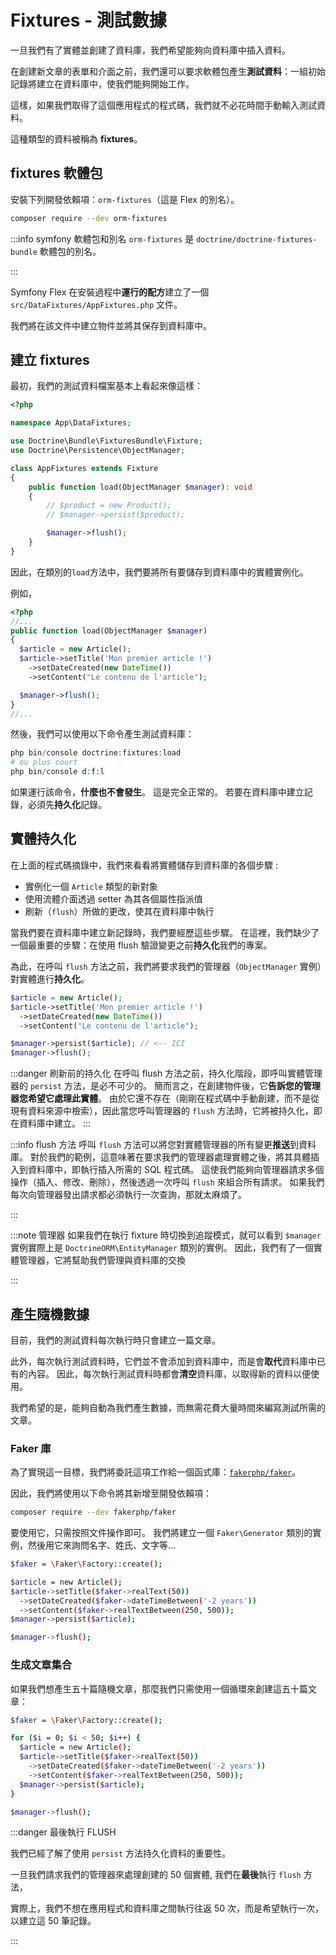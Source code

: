 # Fixtures - 測試數據

一旦我們有了實體並創建了資料庫，我們希望能夠向資料庫中插入資料。

在創建新文章的表單和介面之前，我們還可以要求軟體包產生**測試資料**：一組初始記錄將建立在資料庫中，使我們能夠開始工作。

這樣，如果我們取得了這個應用程式的程式碼，我們就不必花時間手動輸入測試資料。

這種類型的資料被稱為 **fixtures**。

## fixtures 軟體包

安裝下列開發依賴項：`orm-fixtures`（這是 Flex 的別名）。

```bash
composer require --dev orm-fixtures
```

:::info symfony 軟體包和別名
`orm-fixtures` 是 `doctrine/doctrine-fixtures-bundle` 軟體包的別名。

:::

Symfony Flex 在安裝過程中**運行的配方**建立了一個 `src/DataFixtures/AppFixtures.php` 文件。

我們將在該文件中建立物件並將其保存到資料庫中。

## 建立 fixtures

最初，我們的測試資料檔案基本上看起來像這樣：

```php
<?php

namespace App\DataFixtures;

use Doctrine\Bundle\FixturesBundle\Fixture;
use Doctrine\Persistence\ObjectManager;

class AppFixtures extends Fixture
{
    public function load(ObjectManager $manager): void
    {
        // $product = new Product();
        // $manager->persist($product);

        $manager->flush();
    }
}
```

因此，在類別的`load`方法中，我們要將所有要儲存到資料庫中的實體實例化。

例如，

```php
<?php
//...
public function load(ObjectManager $manager)
{
  $article = new Article();
  $article->setTitle('Mon premier article !')
    ->setDateCreated(new DateTime())
    ->setContent("Le contenu de l'article");

  $manager->flush();
}
//...
```

然後，我們可以使用以下命令產生測試資料庫：

```php
php bin/console doctrine:fixtures:load
# ou plus court
php bin/console d:f:l
```

如果運行該命令，**什麼也不會發生**。 這是完全正常的。 若要在資料庫中建立記錄，必須先**持久化**記錄。

## 實體持久化

在上面的程式碼摘錄中，我們來看看將實體儲存到資料庫的各個步驟 :

-   實例化一個 `Article` 類型的新對象
-   使用流體介面透過 setter 為其各個屬性指派值
-   刷新（`flush`）所做的更改，使其在資料庫中執行

當我們要在資料庫中建立新記錄時，我們要經歷這些步驟。 在這裡，我們缺少了一個最重要的步驟：在使用 flush 驗證變更之前**持久化**我們的專案。

為此，在呼叫 `flush` 方法之前，我們將要求我們的管理器（`ObjectManager` 實例）對實體進行**持久化**。

```php
$article = new Article();
$article->setTitle('Mon premier article !')
  ->setDateCreated(new DateTime())
  ->setContent("Le contenu de l'article");

$manager->persist($article); // <-- ICI
$manager->flush();
```

:::danger 刷新前的持久化
在呼叫 flush 方法之前，持久化階段，即呼叫實體管理器的 `persist` 方法，是必不可少的。 簡而言之，在創建物件後，它**告訴您的管理器您希望它處理此實體**。 由於它還不存在（剛剛在程式碼中手動創建，而不是從現有資料來源中檢索），因此當您呼叫管理器的 `flush` 方法時，它將被持久化，即在資料庫中建立。
:::

:::info flush 方法
呼叫 `flush` 方法可以將您對實體管理器的所有變更**推送**到資料庫。 對於我們的範例，這意味著在要求我們的管理器處理實體之後，將其具體插入到資料庫中，即執行插入所需的 SQL 程式碼。 這使我們能夠向管理器請求多個操作（插入、修改、刪除），然後透過一次呼叫 `flush` 來組合所有請求。 如果我們每次向管理器發出請求都必須執行一次查詢，那就太麻煩了。

:::

:::note 管理器
如果我們在執行 fixture 時切換到追蹤模式，就可以看到 `$manager` 實例實際上是 `DoctrineORM\EntityManager` 類別的實例。 因此，我們有了一個實體管理器，它將幫助我們管理與資料庫的交換

:::

## 產生隨機數據

目前，我們的測試資料每次執行時只會建立一篇文章。

此外，每次執行測試資料時，它們並不會添加到資料庫中，而是會**取代**資料庫中已有的內容。 因此，每次執行測試資料時都會**清空**資料庫，以取得新的資料以便使用。

我們希望的是，能夠自動為我們產生數據，而無需花費大量時間來編寫測試所需的文章。

### Faker 庫

為了實現這一目標，我們將委託這項工作給一個函式庫：[`fakerphp/faker`](https://github.com/FakerPHP/Faker)。

因此，我們將使用以下命令將其新增至開發依賴項：

```bash
composer require --dev fakerphp/faker
```

要使用它，只需按照文件操作即可。 我們將建立一個 `Faker\Generator` 類別的實例，然後用它來詢問名字、姓氏、文字等...

```bash
$faker = \Faker\Factory::create();

$article = new Article();
$article->setTitle($faker->realText(50))
  ->setDateCreated($faker->dateTimeBetween('-2 years'))
  ->setContent($faker->realTextBetween(250, 500));
$manager->persist($article);

$manager->flush();
```

### 生成文章集合

如果我們想產生五十篇隨機文章，那麼我們只需使用一個循環來創建這五十篇文章：

```bash
$faker = \Faker\Factory::create();

for ($i = 0; $i < 50; $i++) {
  $article = new Article();
  $article->setTitle($faker->realText(50))
    ->setDateCreated($faker->dateTimeBetween('-2 years'))
    ->setContent($faker->realTextBetween(250, 500));
  $manager->persist($article);
}

$manager->flush();
```

:::danger 最後執行 FLUSH

我們已經了解了使用 `persist` 方法持久化資料的重要性。

一旦我們請求我們的管理器來處理創建的 50 個實體, 我們在**最後**執行 `flush` 方法，

實際上，我們不想在應用程式和資料庫之間執行往返 50 次，而是希望執行一次，以建立這 50 筆記錄。

:::

